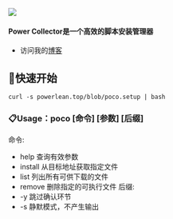 ![](https://i.loli.net/2020/05/16/yHTszl5Zr4pbEBQ.jpg)

#### Power Collector是一个高效的脚本安装管理器
* 访问我的[博客](https://powerlean.top)

## 🏁快速开始
`curl -s powerlean.top/blob/poco.setup | bash`

### 📋Usage：poco [命令] [参数] [后缀]
命令:
- help        查询有效参数
- install     从目标地址获取指定文件
- list        列出所有可供下载的文件
- remove      删除指定的可执行文件
后缀:
- -y          跳过确认环节
- -s          静默模式，不产生输出
